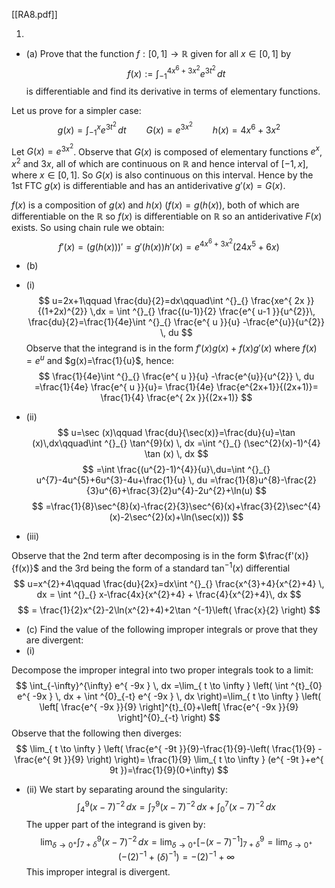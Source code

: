 [[RA8.pdf]]

1. 
- (a) Prove that the function $f : [0, 1] → \mathbb{R}$ given for all $x ∈ [0, 1]$ by $$f(x):= \int ^{4x^{6}+3x^{2}}_{-1} e^{ 3t^{2} } \, dt $$ is differentiable and find its derivative in terms of elementary functions.

Let us prove for a simpler case:
$$
g(x)=\int ^{x}_{-1} e^{ 3t^{2} } \, dt \qquad G(x)=e^{ 3x^{2} }\qquad h(x)=4x^{6}+3x^{2}
$$
Let $G(x)=e^{ 3x^{2} }$. Observe that $G(x)$ is composed of elementary functions $e^{ x }$, $x^{2}$ and $3x$, all of which are continuous on $\mathbb{R}$ and hence interval of $[-1,x]$, where $x \in [0,1]$. So $G(x)$ is also continuous on this interval. Hence by the 1st FTC $g(x)$ is differentiable and has an antiderivative $g'(x)=G(x)$.

$f(x)$ is a composition of $g(x)$ and $h(x)$ ($f(x)=g(h(x))$, both of which are differentiable on the $\mathbb{R}$ so $f(x)$ is differentiable on $\mathbb{R}$  so an antiderivative $F(x)$ exists. So using chain rule we obtain:
$$
f'(x)=(g(h(x)))'=g'(h(x))h'(x)=e^{ 4x^{6}+3x^{2} }(24x^{5}+6x)
$$
- (b)
- (i)
$$
u=2x+1\qquad \frac{du}{2}=dx\qquad\int ^{}_{}  \frac{xe^{ 2x }}{(1+2x)^{2}} \,dx =  \int ^{}_{}  \frac{(u-1)}{2} \frac{e^{ u-1 }}{u^{2}}\, \frac{du}{2}=\frac{1}{4e}\int ^{}_{} \frac{e^{ u }}{u} -\frac{e^{u}}{u^{2}} \, du 
$$
Observe that the integrand is in the form $f'(x)g(x)+f(x)g'(x)$ where $f(x)=e^{ u }$ and $g(x)=\frac{1}{u}$, hence:
$$
\frac{1}{4e}\int ^{}_{} \frac{e^{ u }}{u} -\frac{e^{u}}{u^{2}} \, du =\frac{1}{4e} \frac{e^{ u }}{u}= \frac{1}{4e} \frac{e^{2x+1}}{(2x+1)}= \frac{1}{4} \frac{e^{ 2x }}{(2x+1)}
$$


- (ii)
$$
u=\sec (x)\qquad \frac{du}{\sec(x)}=\frac{du}{u}=\tan (x)\,dx\qquad\int ^{}_{} \tan^{9}(x) \, dx =\int ^{}_{} (\sec^{2}(x)-1)^{4} \tan (x) \, dx 
$$
$$
=\int \frac{(u^{2}-1)^{4}}{u}\,du=\int ^{}_{} u^{7}-4u^{5}+6u^{3}-4u+\frac{1}{u} \, du =\frac{1}{8}u^{8}-\frac{2}{3}u^{6}+\frac{3}{2}u^{4}-2u^{2}+\ln(u)
$$
$$
=\frac{1}{8}\sec^{8}(x)-\frac{2}{3}\sec^{6}(x)+\frac{3}{2}\sec^{4}(x)-2\sec^{2}(x)+\ln(\sec(x)))
$$

- (iii)

Observe that the 2nd term after decomposing is in the form $\frac{f'(x)}{f(x)}$ and the 3rd being the form of a standard $\tan ^{-1}(x)$ differential
$$
u=x^{2}+4\qquad \frac{du}{2x}=dx\int ^{}_{} \frac{x^{3}+4}{x^{2}+4} \, dx = \int ^{}_{} x-\frac{4x}{x^{2}+4} + \frac{4}{x^{2}+4}\, dx $$
$$
= \frac{1}{2}x^{2}-2\ln(x^{2}+4)+2\tan ^{-1}\left( \frac{x}{2} \right)
$$
- (c) Find the value of the following improper integrals or prove that they are divergent:
- (i)

Decompose the improper integral into two proper integrals took to a limit:
$$
\int_{-\infty}^{\infty} e^{ -9x } \, dx =\lim_{ t \to \infty } \left( \int ^{t}_{0} e^{ -9x } \, dx + \int ^{0}_{-t} e^{ -9x } \, dx \right)=\lim_{ t \to \infty } \left( \left[ \frac{e^{ -9x }}{9} \right]^{t}_{0}+\left[ \frac{e^{ -9x }}{9} \right]^{0}_{-t} \right) 
$$
Observe that the following then diverges:
$$
\lim_{ t \to \infty } \left( \frac{e^{ -9t }}{9}-\frac{1}{9}-\left( \frac{1}{9} - \frac{e^{ 9t }}{9} \right) \right)= \frac{1}{9} \lim_{ t \to \infty } (e^{ -9t }+e^{ 9t })=\frac{1}{9}(0+\infty)
$$
- (ii)
We start by separating around the singularity:
$$
\int ^{9}_{4} (x-7)^{-2} \, dx = \int ^{9}_{7} (x-7)^{-2} \, dx + \int ^{7}_{0} (x-7)^{-2} \, dx
$$
The upper part of the integrand is given by:
$$
  \lim_{ \delta \to 0^{+} }\int ^{9}_{7+\delta} (x-7)^{-2} \, dx  =\lim_{ \delta \to 0^{+} } [-(x-7)^{-1}]^{9}_{7+\delta}=\lim_{ \delta \to 0^{+} } (-(2)^{-1}+(\delta)^{-1})=-(2)^{-1}+\infty
$$
This improper integral is divergent.